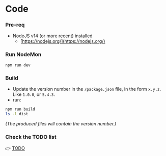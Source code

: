 # Code

### Pre-req
- NodeJS v14 (or more recent) installed
  - [https://nodejs.org/](https://nodejs.org/)

### Run **NodeMon**
`npm run dev`

### Build
- Update the version number in the `/package.json` file, in the form `x.y.z`. Like `1.0.0`, or `5.4.3`.
- run:
```bash
npm run build
ls -l dist
```
*(The produced files will contain the version number.)*

### Check the TODO list
👉 [TODO](../TODO.md)